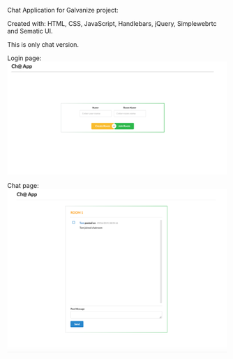 Chat Application for Galvanize project: 

Created with: HTML, CSS, JavaScript, Handlebars, jQuery, Simplewebrtc and Sematic UI.

This is only chat version. 

Login page:
![alt text](./1.png)

Chat page:
![alt text](./2.png)
